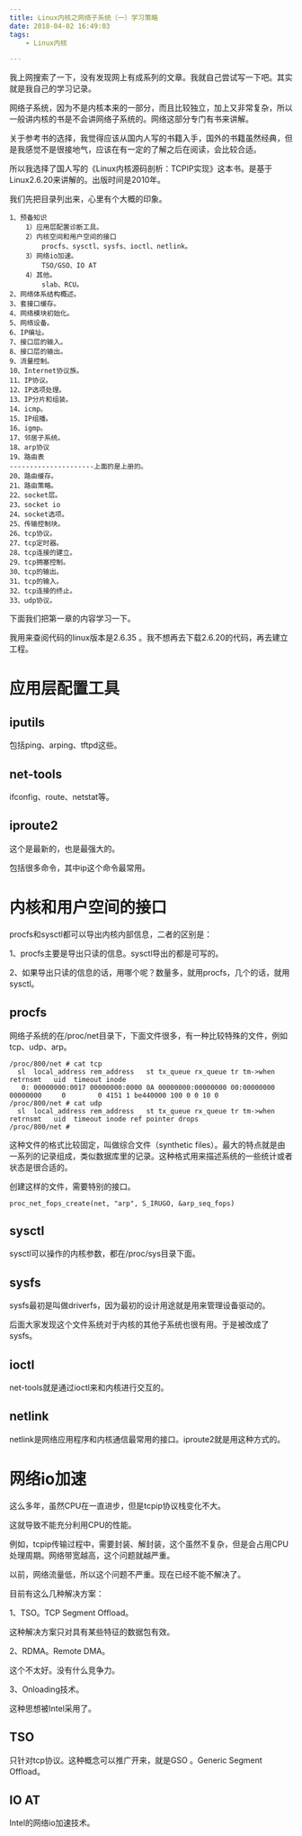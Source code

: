 ```yaml
---
title: Linux内核之网络子系统（一）学习策略
date: 2018-04-02 16:49:03
tags:
	- Linux内核

---
```




我上网搜索了一下，没有发现网上有成系列的文章。我就自己尝试写一下吧。其实就是我自己的学习记录。

网络子系统，因为不是内核本来的一部分，而且比较独立，加上又非常复杂，所以一般讲内核的书是不会讲网络子系统的。网络这部分专门有书来讲解。

关于参考书的选择，我觉得应该从国内人写的书籍入手，国外的书籍虽然经典，但是我感觉不是很接地气，应该在有一定的了解之后在阅读，会比较合适。

所以我选择了国人写的《Linux内核源码剖析：TCPIP实现》这本书。是基于Linux2.6.20来讲解的。出版时间是2010年。

我们先把目录列出来，心里有个大概的印象。

```
1、预备知识
	1）应用层配置诊断工具。
	2）内核空间和用户空间的接口
		procfs、sysctl、sysfs、ioctl、netlink。
	3）网络io加速。
		TSO/GSO、IO AT
	4）其他。
		slab、RCU。
2、网络体系结构概述。
3、套接口缓存。
4、网络模块初始化。
5、网络设备。
6、IP编址。
7、接口层的输入。
8、接口层的输出。
9、流量控制。
10、Internet协议族。
11、IP协议。
12、IP选项处理。
13、IP分片和组装。
14、icmp。
15、IP组播。
16、igmp。
17、邻居子系统。
18、arp协议
19、路由表
---------------------上面的是上册的。
20、路由缓存。
21、路由策略。
22、socket层。
23、socket io
24、socket选项。
25、传输控制块。
26、tcp协议。
27、tcp定时器。
28、tcp连接的建立。
29、tcp拥塞控制。
30、tcp的输出。
31、tcp的输入。
32、tcp连接的终止。
33、udp协议。
```



下面我们把第一章的内容学习一下。

我用来查阅代码的linux版本是2.6.35 。我不想再去下载2.6.20的代码，再去建立工程。



# 应用层配置工具

## iputils

包括ping、arping、tftpd这些。

## net-tools

ifconfig、route、netstat等。

## iproute2

这个是最新的，也是最强大的。

包括很多命令，其中ip这个命令最常用。

# 内核和用户空间的接口

procfs和sysctl都可以导出内核内部信息，二者的区别是：

1、procfs主要是导出只读的信息。sysctl导出的都是可写的。

2、如果导出只读的信息的话，用哪个呢？数量多，就用procfs，几个的话，就用sysctl。

## procfs

网络子系统的在/proc/net目录下，下面文件很多，有一种比较特殊的文件，例如tcp、udp、arp。

```
/proc/800/net # cat tcp
  sl  local_address rem_address   st tx_queue rx_queue tr tm->when retrnsmt   uid  timeout inode                                                     
   0: 00000000:0017 00000000:0000 0A 00000000:00000000 00:00000000 00000000     0        0 4151 1 be440000 100 0 0 10 0                              
/proc/800/net # cat udp
  sl  local_address rem_address   st tx_queue rx_queue tr tm->when retrnsmt   uid  timeout inode ref pointer drops             
/proc/800/net # 
```

这种文件的格式比较固定，叫做综合文件（synthetic files）。最大的特点就是由一系列的记录组成，类似数据库里的记录。这种格式用来描述系统的一些统计或者状态是很合适的。

创建这样的文件，需要特别的接口。

```
proc_net_fops_create(net, "arp", S_IRUGO, &arp_seq_fops)
```

## sysctl

sysctl可以操作的内核参数，都在/proc/sys目录下面。



## sysfs

sysfs最初是叫做driverfs，因为最初的设计用途就是用来管理设备驱动的。

后面大家发现这个文件系统对于内核的其他子系统也很有用。于是被改成了sysfs。



## ioctl

net-tools就是通过ioctl来和内核进行交互的。

## netlink

netlink是网络应用程序和内核通信最常用的接口。iproute2就是用这种方式的。



# 网络io加速

这么多年，虽然CPU在一直进步，但是tcpip协议栈变化不大。

这就导致不能充分利用CPU的性能。

例如，tcpip传输过程中，需要封装、解封装，这个虽然不复杂，但是会占用CPU处理周期。网络带宽越高，这个问题就越严重。

以前，网络流量低，所以这个问题不严重。现在已经不能不解决了。

目前有这么几种解决方案：

1、TSO。TCP Segment Offload。

这种解决方案只对具有某些特征的数据包有效。

2、RDMA。Remote DMA。

这个不太好。没有什么竞争力。

3、Onloading技术。

这种思想被Intel采用了。

## TSO

只针对tcp协议。这种概念可以推广开来，就是GSO 。Generic Segment Offload。

## IO AT

Intel的网络io加速技术。

